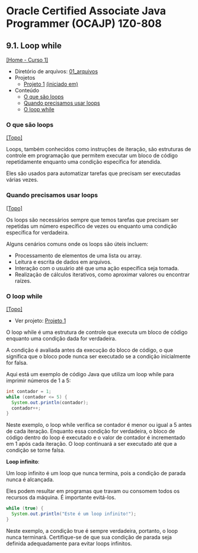 # Oracle Certified Associate Java Programmer (OCAJP) 1Z0-808

## 9.1. Loop while
[[Home - Curso 1]](../../README.md#curso-1)<br />

- Diretório de arquivos: [01_arquivos](./01_arquivos/)
- Projetos
  - [Projeto 1](./01_arquivos/proj_01/) [(iniciado em)](#o-loop-while)
- Conteúdo
  - [O que são loops](#o-que-são-loops)
  - [Quando precisamos usar loops](#quando-precisamos-usar-loops)
  - [O loop while](#o-loop-while)

### O que são loops
[[Topo]](#)<br />

Loops, também conhecidos como instruções de iteração, são estruturas de controle em programação que permitem executar um bloco de código repetidamente enquanto uma condição específica for atendida.

Eles são usados para automatizar tarefas que precisam ser executadas várias vezes.

### Quando precisamos usar loops
[[Topo]](#)<br />

Os loops são necessários sempre que temos tarefas que precisam ser repetidas um número específico de vezes ou enquanto uma condição específica for verdadeira.

Alguns cenários comuns onde os loops são úteis incluem:

- Processamento de elementos de uma lista ou array.
- Leitura e escrita de dados em arquivos.
- Interação com o usuário até que uma ação específica seja tomada.
- Realização de cálculos iterativos, como aproximar valores ou encontrar raízes.

### O loop while
[[Topo]](#)<br />

- Ver projeto: [Projeto 1](./01_arquivos/proj_01/)

O loop while é uma estrutura de controle que executa um bloco de código enquanto uma condição dada for verdadeira.

A condição é avaliada antes da execução do bloco de código, o que significa que o bloco pode nunca ser executado se a condição inicialmente for falsa.

Aqui está um exemplo de código Java que utiliza um loop while para imprimir números de 1 a 5:

```java
int contador = 1;
while (contador <= 5) {
  System.out.println(contador);
  contador++;
}
```

Neste exemplo, o loop while verifica se contador é menor ou igual a 5 antes de cada iteração. Enquanto essa condição for verdadeira, o bloco de código dentro do loop é executado e o valor de contador é incrementado em 1 após cada iteração. O loop continuará a ser executado até que a condição se torne falsa.

**Loop infinito**:

Um loop infinito é um loop que nunca termina, pois a condição de parada nunca é alcançada.

Eles podem resultar em programas que travam ou consomem todos os recursos da máquina. É importante evitá-los.


```java
while (true) {
  System.out.println("Este é um loop infinito!");
}
```

Neste exemplo, a condição true é sempre verdadeira, portanto, o loop nunca terminará. Certifique-se de que sua condição de parada seja definida adequadamente para evitar loops infinitos.
